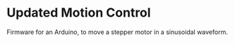 # Updated Motion Control
Firmware for an Arduino, to move a stepper motor in a sinusoidal waveform.
